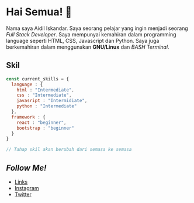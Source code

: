 # Hai Semua! 👋

Nama saya Aidil Iskandar. Saya seorang pelajar yang ingin menjadi seorang *Full Stack Developer*. Saya mempunyai kemahiran dalam programming language seperti HTML, CSS, Javascript dan Python. Saya juga berkemahiran dalam menggunakan **GNU/Linux** dan *BASH Terminal*.

## Skil

```javascript
const current_skills = {
  language : {
    html : "Intermediate", 
    css : "Intermediate", 
    javasript : "Intermidiate",
    python : "Intermediate"
  },
  framework : {
    react : "beginner",
    bootstrap : "beginner"
  }
}

// Tahap skil akan berubah dari semasa ke semasa
```

## *Follow Me!*
* [Links](https://links.aidiliskandar.tech/)
* [Instagram](https://instagram.com/aidil_sekandar/)
* [Twitter](https://twitter.com/4idil_sekandar/)
